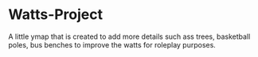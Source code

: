 # Watts-Project
A little ymap that is created to add more details such ass trees, basketball poles, bus benches to improve the watts for roleplay purposes.
